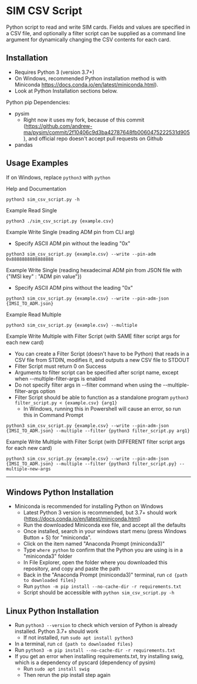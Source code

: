 # SIM CSV Script
Python script to read and write SIM cards.
Fields and values are specified in a CSV file, and optionally a filter script can be supplied as a command line argument for dynamically changing the CSV contents for each card.

## Installation
* Requires Python 3 (version 3.7+)
* On Windows, recommended Python installation method is with Miniconda https://docs.conda.io/en/latest/miniconda.html).
* Look at Python Installation sections below.

Python pip Dependencies:
* pysim
    * Right now it uses my fork, because of this commit (https://github.com/andrew-ma/pysim/commit/2f10406c9d3ba42787648fb0060475222531d905), and official repo doesn't accept pull requests on Github
* pandas


## Usage Examples
   If on Windows, replace `python3` with `python`

Help and Documentation
```
python3 sim_csv_script.py -h
```

Example Read Single
```
python3 ./sim_csv_script.py {example.csv}
```

Example Write Single (reading ADM pin from CLI arg)
* Specify ASCII ADM pin without the leading "0x"
```
python3 sim_csv_script.py {example.csv} --write --pin-adm 0x8888888888888888
```

Example Write Single (reading hexadecimal ADM pin from JSON file with {"IMSI key" : "ADM pin value"})
* Specify ASCII ADM pins without the leading "0x"
```
python3 sim_csv_script.py {example.csv} --write --pin-adm-json {IMSI_TO_ADM.json}
```

Example Read Multiple
```
python3 sim_csv_script.py {example.csv} --multiple
```

Example Write Multiple with Filter Script (with SAME filter script args for each new card)
* You can create a Filter Script (doesn't have to be Python) that reads in a CSV file from STDIN, modifies it, and outputs a new CSV file to STDOUT
* Filter Script must return 0 on Success
* Arguments to filter script can be specified after script name, except when --multiple-filter-args is enabled
* Do not specify filter args in --filter command when using the --multiple-filter-args option
* Filter Script should be able to function as a standalone program `python3 filter_script.py < {example.csv} {arg1}`
   * In Windows, running this in Powershell will cause an error, so run this in Command Prompt
```
python3 sim_csv_script.py {example.csv} --write --pin-adm-json {IMSI_TO_ADM.json} --multiple --filter {python3 filter_script.py arg1}
```

Example Write Multiple with Filter Script (with DIFFERENT filter script args for each new card)
```
python3 sim_csv_script.py {example.csv} --write --pin-adm-json {IMSI_TO_ADM.json} --multiple --filter {python3 filter_script.py} --multiple-new-args
```

---

## Windows Python Installation
* Miniconda is recommended for installing Python on Windows
   * Latest Python 3 version is recommended, but 3.7+ should work (https://docs.conda.io/en/latest/miniconda.html)
   * Run the downloaded Miniconda exe file, and accept all the defaults
   * Once installed, search in your windows start menu (press Windows Button + S) for "miniconda".
   * Click on the item named "Anaconda Prompt (miniconda3)"
   * Type `where python` to confirm that the Python you are using is in a "miniconda3" folder
   * In File Explorer, open the folder where you downloaded this repository, and copy and paste the path
   * Back in the "Anaconda Prompt (miniconda3)" terminal, run `cd {path to downloaded files}`
   * Run `python -m pip install --no-cache-dir -r requirements.txt`
   * Script should be accessible with `python sim_csv_script.py -h`

## Linux Python Installation
* Run `python3 --version` to check which version of Python is already installed.  Python 3.7+ should work
   * If not installed, run `sudo apt install python3`
* In a terminal, run `cd {path to downloaded files}`
* Run `python3 -m pip install --no-cache-dir -r requirements.txt`
* If you get an error when installing requirements.txt, try installing swig, which is a dependency of pyscard (dependency of pysim)
   * Run `sudo apt install swig`
   * Then rerun the pip install step again
